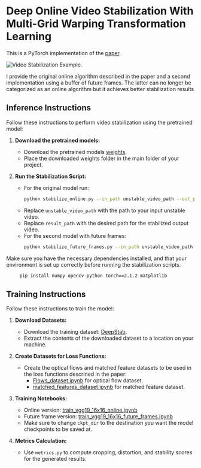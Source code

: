 # Deep Online Video Stabilization With Multi-Grid Warping Transformation Learning

This is a PyTorch implementation of the [paper](https://cg.cs.tsinghua.edu.cn/papers/TIP-2019-VideoStab.pdf).

![Video Stabilization Example](https://github.com/btxviny/Deep-Motion-Blind-Video-Stabilization/blob/main/result.gif).

I provide the original online algorithm described in the paper and a second implementation using a buffer of future frames. The latter can no longer be categorized as an online algorithm but it achieves better stabilization results

## Inference Instructions

Follow these instructions to perform video stabilization using the pretrained model:

1. **Download the pretrained models:**
   - Download the pretrained models [weights](https://drive.google.com/drive/folders/1K8HfenNEr_0Joi6RdX4SfKVnCg-GjhvW?usp=drive_link).
   - Place the downloaded weights folder in the main folder of your project.

2. **Run the Stabilization Script:**
   - For the original model run:
     ```bash
     python stabilize_online.py --in_path unstable_video_path --out_path result_path
     ```
   - Replace `unstable_video_path` with the path to your input unstable video.
   - Replace `result_path` with the desired path for the stabilized output video.
   - For the second model with future frames:
     ```bash
     python stabilize_future_frames.py --in_path unstable_video_path --out_path result_path
     ```

Make sure you have the necessary dependencies installed, and that your environment is set up correctly before running the stabilization scripts.
```bash
     pip install numpy opencv-python torch==2.1.2 matplotlib
```



## Training Instructions

Follow these instructions to train the model:

1. **Download Datasets:**
   - Download the training dataset: [DeepStab](https://cg.cs.tsinghua.edu.cn/people/~miao/stabnet/data.zip).
   - Extract the contents of the downloaded dataset to a location on your machine.

2. **Create Datasets for Loss Functions:**
   - Create the optical flows and matched feature datasets to be used in the loss functions descrined in the paper:
     - [Flows_dataset.ipynb](https://github.com/btxviny/StabNet/blob/main/Flows_dataset.ipynb) for optical flow dataset.
     - [matched_features_dataset.ipynb](https://github.com/btxviny/StabNet/blob/main/matched_features_dataset.ipynb) for matched feature dataset.

3. **Training Notebooks:**
   - Online version: [train_vgg19_16x16_online.ipynb](https://github.com/btxviny/StabNet/blob/main/train_vgg19_16x16_online.ipynb)
   - Future frame version: [train_vgg19_16x16_future_frames.ipynb](https://github.com/btxviny/StabNet/edit/main/train_vgg19_16x16_future_frames.ipynb)
   - Make sure to change `ckpt_dir` to the destination you want the model checkpoints to be saved at.

4. **Metrics Calculation:**
   - Use `metrics.py` to compute cropping, distortion, and stability scores for the generated results.
